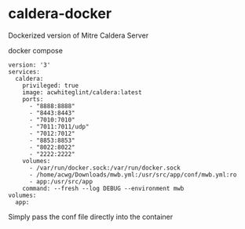 # caldera-docker

Dockerized version of Mitre Caldera Server

docker compose

```version: '3'
version: '3'
services:
  caldera:
    privileged: true
    image: acwhiteglint/caldera:latest
    ports:
      - "8888:8888"
      - "8443:8443"
      - "7010:7010"
      - "7011:7011/udp"
      - "7012:7012"
      - "8853:8853"
      - "8022:8022"
      - "2222:2222"
    volumes:
      - /var/run/docker.sock:/var/run/docker.sock
      - /home/acwg/Downloads/mwb.yml:/usr/src/app/conf/mwb.yml:ro
      - app:/usr/src/app
    command: --fresh --log DEBUG --environment mwb
volumes:
  app:
  ```

Simply pass the conf file directly into the container
